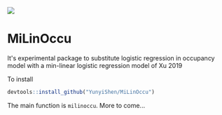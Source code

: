 ![](https://github.com/YunyiShen/MiLinOccu/workflows/R-CMD-check/badge.svg)

# MiLinOccu
It's experimental package to substitute logistic regression in occupancy model with a min-linear logistic regression model of Xu 2019

To install

```r
devtools::install_github("YunyiShen/MiLinOccu")
```

The main function is `milinoccu`. More to come...